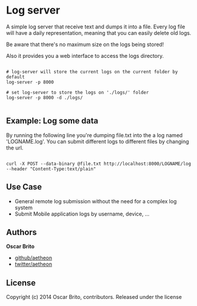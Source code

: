 
# Log server

A simple log server that receive text and dumps it into a file. Every log file will have a daily
representation, meaning that you can easily delete old logs.

Be aware that there's no maximum size on the logs being stored!

Also it provides you a web interface to access the logs directory.


```

# log-server will store the current logs on the current folder by default
log-server -p 8000

# set log-server to store the logs on './logs/' folder
log-server -p 8000 -d ./logs/


```

## Example: Log some data

By running the following line you're dumping file.txt into the a log named 'LOGNAME.log'. You can submit
different logs to different files by changing the url.


```

curl -X POST --data-binary @file.txt http://localhost:8000/LOGNAME/log --header "Content-Type:text/plain"

```

## Use Case

* General remote log submission without the need for a complex log system
* Submit Mobile application logs by username, device, ...


## Authors

**Oscar Brito**

+ [github/aetheon](https://github.com/aetheon)
+ [twitter/aetheon](http://twitter.com/aetheon)

## License
Copyright (c) 2014 Oscar Brito, contributors.
Released under the  license

